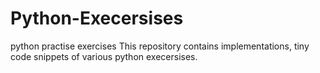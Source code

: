 # Python-Execersises
python practise exercises 
This repository contains implementations, tiny code snippets of various python execersises.

